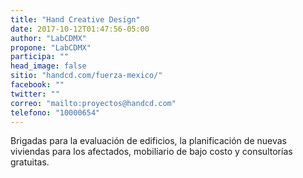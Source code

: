 ```yaml
---
title: "Hand Creative Design"
date: 2017-10-12T01:47:56-05:00
author: "LabCDMX"
propone: "LabCDMX"
participa: ""
head_image: false
sitio: "handcd.com/fuerza-mexico/"
facebook: ""
twitter: ""
correo: "mailto:proyectos@handcd.com"
telefono: "10000654"
---
```

Brigadas para la evaluación de edificios, la planificación de nuevas viviendas para los afectados, mobiliario de bajo costo y consultorías gratuitas.
